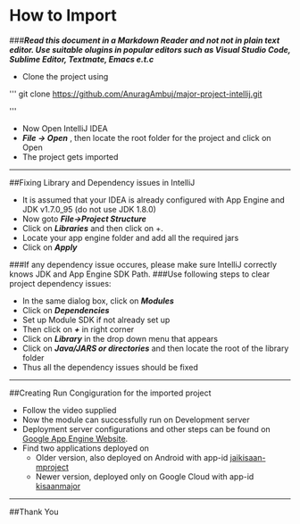 How to Import
===========
###***Read this document in a Markdown Reader and not not in plain text editor. Use suitable olugins in popular editors such as Visual Studio Code, Sublime Editor, Textmate, Emacs e.t.c***
+ Clone the project using

'''
    git clone https://github.com/AnuragAmbuj/major-project-intellij.git

'''
+ Now Open IntelliJ IDEA
+ ***File -> Open*** , then locate the root folder for the project and click on Open
+ The project gets imported

____

##Fixing Library and Dependency issues in IntelliJ

+ It is assumed that your IDEA is already configured with App Engine and JDK v1.7.0_95 (do not use JDK 1.8.0)
+ Now goto ***File->Project Structure***
+ Click on ***Libraries*** and then click on +.
+ Locate your app engine folder and add all the required jars
+ Click on ***Apply***

###If any dependency issue occures, please make sure IntelliJ correctly knows  JDK and App Engine SDK Path.
###Use following steps to clear project dependency issues:
+ In the same dialog box, click on ***Modules***
+ Click on ***Dependencies*** 
+ Set up Module SDK if not already set up
+ Then click on ***+*** in right corner
+ Click on ***Library*** in the drop down menu that appears
+ Click on ***Java/JARS or directories*** and then locate the root of the library folder
+ Thus all the dependency issues should be fixed

----

##Creating Run Congiguration for the imported project
+ Follow the video supplied
+ Now the module can successfully run on Development server
+ Deployment server configurations and other steps can be found on [Google App Engine Website](https://www.google.com/appengine/).
+ Find two applications deployed on
    + Older version, also deployed on Android with app-id [jaikisaan-mproject](http://jaikisaan-mproject.appspot.com)
    + Newer version, deployed only on Google Cloud with app-id [kisaanmajor](https://kisaanmajor.appspot.com)
-----
##Thank You
    


